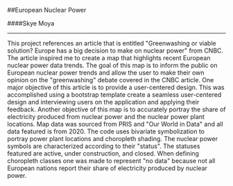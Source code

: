 ##European Nuclear Power 

####Skye Moya
______________________________
This project references an article that is entitled "Greenwashing or viable solution? Europe has a big decision to make on nuclear power" from CNBC. The article inspired me to create a map that highlights recent European nuclear power data trends. The goal of this map is to inform the public on European nuclear power trends and allow the user to make their own opinion on the "greenwashing" debate covered in the CNBC article. One major objective of this article is to provide a user-centered design. This was accomplished using a bootstrap template create a seamless user-centered design and interviewing users on the application and applying their feedback. Another objective of this map is to accurately portray the share of electricity produced from nuclear power and the nuclear power plant locations. Map data was sourced from PRIS and "Our World in Data" and all data featured is from 2020. The code uses bivariate symbolization to portray power plant locations and choropleth shading. The nuclear power symbols are characterized according to their "status". The statuses featured are active, under construction, and closed. When defining choropleth classes one was made to represent "no data" because not all European nations report their share of electricity produced by nuclear power. 
